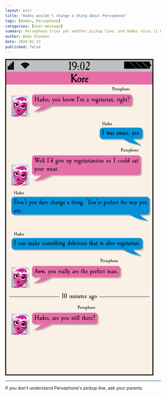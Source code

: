 ```yaml
---
layout: post
title: "Hades wouldn't change a thing about Persephone"
tags: [Hades, Persephone]
categories: [text-message]
summary: Persephone tries yet another pickup line, and Hades ruins it by being more pure than ever.
author: Bobo Glaukon
date: 2020-01-13
published: false
---
```


![Hades loves Persephone just like she is](/assets/img/meat.png)


<hr> 

If you don't understand Persephone's pickup line, ask your parents.
